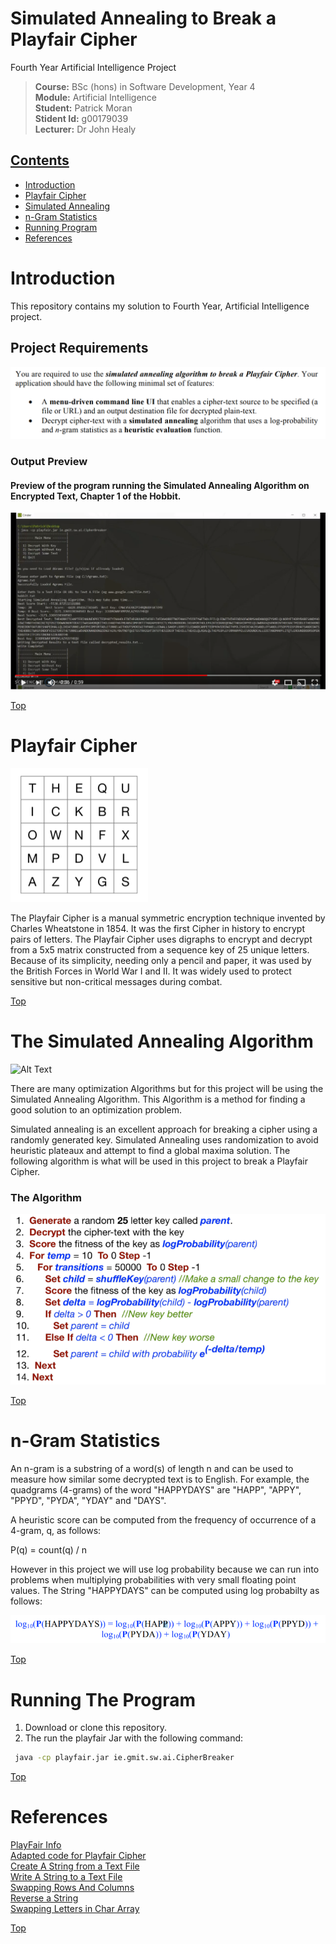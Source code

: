 # Simulated Annealing to Break a Playfair Cipher
Fourth Year Artificial Intelligence Project

><b>Course:</b> BSc (hons) in Software Development, Year 4       
><b>Module:</b> Artificial Intelligence  
><b>Student:</b> Patrick Moran    
><b>Stident Id:</b> g00179039    
><b>Lecturer:</b> Dr John Healy    

## [Contents](#contents)
* [Introduction](#intro)
* [Playfair Cipher](#play)
* [Simulated Annealing](#sa)
* [n-Gram Statistics](#ngram)
* [Running Program](#rum)
* [References](#references)

# Introduction<a name = "intro"></a>
This repository contains my solution to Fourth Year, Artificial Intelligence project.
## Project Requirements
<img src="images/req.png">

### Output Preview
#### Preview of the program running the Simulated Annealing Algorithm on Encrypted Text, Chapter 1 of the Hobbit.  
[![IMAGE ALT TEXT HERE](images/screen.png)](https://www.youtube.com/watch?v=CsP3g0IVtcw&feature=youtu.be&hd=1)

[Top](#contents) 

# Playfair Cipher<a name = "play"></a>
<img src="images/playfair.png">

The Playfair Cipher is a manual symmetric encryption technique invented by Charles Wheatstone in 1854. It was the first Cipher in history to encrypt pairs of letters. The Playfair Cipher uses digraphs to encrypt and decrypt from a 5x5 matrix constructed from a sequence key of 25 unique letters. Because of its simplicity, needing only a pencil and paper, it was used by the British Forces in World War I and II. It was widely used to protect sensitive but non-critical messages during combat. 

[Top](#contents) 

# The Simulated Annealing Algorithm<a name="sa"></a>

![Alt Text](https://upload.wikimedia.org/wikipedia/commons/d/d5/Hill_Climbing_with_Simulated_Annealing.gif)

There are many optimization Algorithms but for this project will be using the Simulated Annealing Algorithm. This Algorithm is a method for finding a good solution to an optimization problem. 

Simulated annealing is an excellent approach for breaking a cipher using a randomly
generated key. Simulated Annealing uses randomization to avoid heuristic plateaux and attempt to find a global maxima solution. The following algorithm is what will be used in this project to break a Playfair Cipher.

### The Algorithm
<img src="images/simulated.png">

[Top](#contents) 

# n-Gram Statistics<a name="ngram"></a>
An n-gram is a substring of a word(s) of length n and can be used to
measure how similar some decrypted text is to English.  For example, the quadgrams (4-grams) of the word "HAPPYDAYS" are "HAPP", "APPY", "PPYD", "PYDA", "YDAY" and "DAYS". 

A heuristic score can be computed from the frequency of
occurrence of a 4-gram, q, as follows:  

P(q) = count(q) / n

However in this project we will use log probability because we can run into problems when multiplying probabilities with very small floating point values. The String "HAPPYDAYS" can be computed using log probabilty as follows: 

<img src="images/log_prob.png">

[Top](#contents) 


# Running The Program<a name = "run"></a>
1. Download or clone this repository.
2. The run the playfair Jar with the following command:

```bash
 java -cp playfair.jar ie.gmit.sw.ai.CipherBreaker
```

[Top](#contents) 

# References<a name = "references"></a>
[PlayFair Info](https://en.wikipedia.org/wiki/Playfair_cipher)   
[Adapted code for Playfair Cipher](http://rosettacode.org/wiki/Playfair_cipher#Java)    
[Create A String from a Text File](https://stackoverflow.com/q/326390)  
[Write A String to a Text File](https://stackoverflow.com/a/10390351)  
[Swapping Rows And Columns](https://stackoverflow.com/a/47020355)  
[Reverse a String](https://www.tutorialspoint.com/java/lang/stringbuilder_reverse.html)    
[Swapping Letters in Char Array](https://www.geeksforgeeks.org/swapping-characters-string-java/)    


[Top](#contents) 
